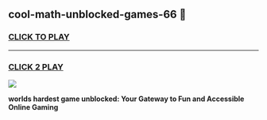
## cool-math-unblocked-games-66 👋
<h3>
<a href="https://premium.freeplayer.one?title=cool-math-unblocked-games-66&ref=14F">CLICK TO PLAY</a></h3>
<hr>

<h3>
<a href="https://premium.freeplayer.one?title=cool-math-unblocked-games-66&ref=14F">CLICK 2 PLAY</a>
  
</h3>

<a href="https://premium.freeplayer.one?title=cool-math-unblocked-games-66&ref=12F/"><img src="https://clearcache.store/games.png"></a>


**worlds hardest game unblocked: Your Gateway to Fun and Accessible Online Gaming**
